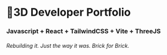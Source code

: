 # 🚀3D Developer Portfolio

### Javascript + React + TailwindCSS + Vite + ThreeJS
###### Rebuilding it. Just the way it was. Brick for Brick.
